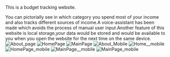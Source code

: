 This is a budget tracking website.

You can pictorially see in which category you spend most of your income and also tracks different sources of income.A voice-assistant has been made which avoids the process of manual user input.Another feature of this website is local storage,your data would be stored and would be available to you when you open the website for the next time on the same device.
![About_page](https://github.com/Cvm07/Budget-Tracker/assets/134768087/d7d79718-4bf7-46ee-ad20-8073a877b1fc)
![HomePage](https://github.com/Cvm07/Budget-Tracker/assets/134768087/be3bf543-722c-4f7e-9387-a135688bf457)
![MainPage](https://github.com/Cvm07/Budget-Tracker/assets/134768087/49d4259b-b545-41a5-8c3a-d88bea01d6bb)
![About_Mobile](https://github.com/Cvm07/Budget-Tracker/assets/134768087/52f2ab2e-e460-4298-9960-cc2f7ac155f4)
![Home__mobile](https://github.com/Cvm07/Budget-Tracker/assets/134768087/0c106064-6807-411c-a304-fdd9ada6ec0d)
![HomePage_mobile](https://github.com/Cvm07/Budget-Tracker/assets/134768087/a003eae7-b455-4ae2-a326-773c30f4b19d)
![MainPage__mobile](https://github.com/Cvm07/Budget-Tracker/assets/134768087/e11c516d-1772-43ff-bf8e-004cfb825c84)
![MainPage_mobile](https://github.com/Cvm07/Budget-Tracker/assets/134768087/d067e5bb-4ac7-4c20-84da-a7f5d741842b)

